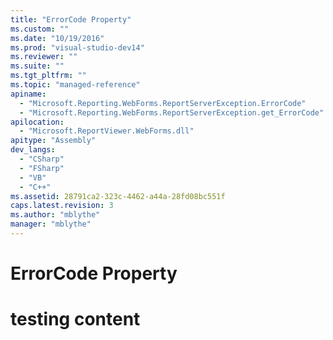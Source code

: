 ```yaml
---
title: "ErrorCode Property"
ms.custom: ""
ms.date: "10/19/2016"
ms.prod: "visual-studio-dev14"
ms.reviewer: ""
ms.suite: ""
ms.tgt_pltfrm: ""
ms.topic: "managed-reference"
apiname: 
  - "Microsoft.Reporting.WebForms.ReportServerException.ErrorCode"
  - "Microsoft.Reporting.WebForms.ReportServerException.get_ErrorCode"
apilocation: 
  - "Microsoft.ReportViewer.WebForms.dll"
apitype: "Assembly"
dev_langs: 
  - "CSharp"
  - "FSharp"
  - "VB"
  - "C++"
ms.assetid: 28791ca2-323c-4462-a44a-28fd08bc551f
caps.latest.revision: 3
ms.author: "mblythe"
manager: "mblythe"
---
```

# ErrorCode Property
# testing content